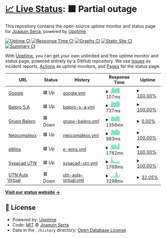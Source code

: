 # [📈 Live Status](https://demo.upptime.js.org): <!--live status--> **🟧 Partial outage**

This repository contains the open-source uptime monitor and status page for [Joaquin Serra](https://demo.upptime.js.org), powered by [Upptime](https://github.com/upptime/upptime).

[![Uptime CI](https://github.com/joacoserra/statusPage/workflows/Uptime%20CI/badge.svg)](https://github.com/joacoserra/statusPage/actions?query=workflow%3A%22Uptime+CI%22)
[![Response Time CI](https://github.com/joacoserra/statusPage/workflows/Response%20Time%20CI/badge.svg)](https://github.com/joacoserra/statusPage/actions?query=workflow%3A%22Response+Time+CI%22)
[![Graphs CI](https://github.com/joacoserra/statusPage/workflows/Graphs%20CI/badge.svg)](https://github.com/joacoserra/statusPage/actions?query=workflow%3A%22Graphs+CI%22)
[![Static Site CI](https://github.com/joacoserra/statusPage/workflows/Static%20Site%20CI/badge.svg)](https://github.com/joacoserra/statusPage/actions?query=workflow%3A%22Static+Site+CI%22)
[![Summary CI](https://github.com/joacoserra/statusPage/workflows/Summary%20CI/badge.svg)](https://github.com/joacoserra/statusPage/actions?query=workflow%3A%22Summary+CI%22)

With [Upptime](https://upptime.js.org), you can get your own unlimited and free uptime monitor and status page, powered entirely by a GitHub repository. We use [Issues](https://github.com/joacoserra/statusPage/issues) as incident reports, [Actions](https://github.com/joacoserra/statusPage/actions) as uptime monitors, and [Pages](https://demo.upptime.js.org) for the status page.

<!--start: status pages-->
<!-- This summary is generated by Upptime (https://github.com/upptime/upptime) -->
<!-- Do not edit this manually, your changes will be overwritten -->
<!-- prettier-ignore -->
| URL | Status | History | Response Time | Uptime |
| --- | ------ | ------- | ------------- | ------ |
| <img alt="" src="https://icons.duckduckgo.com/ip3/www.google.com.ico" height="13"> [Google](https://www.google.com) | 🟩 Up | [google.yml](https://github.com/joacoserra/statusPage/commits/HEAD/history/google.yml) | <details><summary><img alt="Response time graph" src="./graphs/google/response-time-week.png" height="20"> 107ms</summary><br><a href="https://joacoserra.github.io/statusPage/history/google"><img alt="Response time 106" src="https://img.shields.io/endpoint?url=https%3A%2F%2Fraw.githubusercontent.com%2Fjoacoserra%2FstatusPage%2FHEAD%2Fapi%2Fgoogle%2Fresponse-time.json"></a><br><a href="https://joacoserra.github.io/statusPage/history/google"><img alt="24-hour response time 99" src="https://img.shields.io/endpoint?url=https%3A%2F%2Fraw.githubusercontent.com%2Fjoacoserra%2FstatusPage%2FHEAD%2Fapi%2Fgoogle%2Fresponse-time-day.json"></a><br><a href="https://joacoserra.github.io/statusPage/history/google"><img alt="7-day response time 107" src="https://img.shields.io/endpoint?url=https%3A%2F%2Fraw.githubusercontent.com%2Fjoacoserra%2FstatusPage%2FHEAD%2Fapi%2Fgoogle%2Fresponse-time-week.json"></a><br><a href="https://joacoserra.github.io/statusPage/history/google"><img alt="30-day response time 108" src="https://img.shields.io/endpoint?url=https%3A%2F%2Fraw.githubusercontent.com%2Fjoacoserra%2FstatusPage%2FHEAD%2Fapi%2Fgoogle%2Fresponse-time-month.json"></a><br><a href="https://joacoserra.github.io/statusPage/history/google"><img alt="1-year response time 107" src="https://img.shields.io/endpoint?url=https%3A%2F%2Fraw.githubusercontent.com%2Fjoacoserra%2FstatusPage%2FHEAD%2Fapi%2Fgoogle%2Fresponse-time-year.json"></a></details> | <details><summary><a href="https://joacoserra.github.io/statusPage/history/google">100.00%</a></summary><a href="https://joacoserra.github.io/statusPage/history/google"><img alt="All-time uptime 100.00%" src="https://img.shields.io/endpoint?url=https%3A%2F%2Fraw.githubusercontent.com%2Fjoacoserra%2FstatusPage%2FHEAD%2Fapi%2Fgoogle%2Fuptime.json"></a><br><a href="https://joacoserra.github.io/statusPage/history/google"><img alt="24-hour uptime 100.00%" src="https://img.shields.io/endpoint?url=https%3A%2F%2Fraw.githubusercontent.com%2Fjoacoserra%2FstatusPage%2FHEAD%2Fapi%2Fgoogle%2Fuptime-day.json"></a><br><a href="https://joacoserra.github.io/statusPage/history/google"><img alt="7-day uptime 100.00%" src="https://img.shields.io/endpoint?url=https%3A%2F%2Fraw.githubusercontent.com%2Fjoacoserra%2FstatusPage%2FHEAD%2Fapi%2Fgoogle%2Fuptime-week.json"></a><br><a href="https://joacoserra.github.io/statusPage/history/google"><img alt="30-day uptime 100.00%" src="https://img.shields.io/endpoint?url=https%3A%2F%2Fraw.githubusercontent.com%2Fjoacoserra%2FstatusPage%2FHEAD%2Fapi%2Fgoogle%2Fuptime-month.json"></a><br><a href="https://joacoserra.github.io/statusPage/history/google"><img alt="1-year uptime 99.99%" src="https://img.shields.io/endpoint?url=https%3A%2F%2Fraw.githubusercontent.com%2Fjoacoserra%2FstatusPage%2FHEAD%2Fapi%2Fgoogle%2Fuptime-year.json"></a></details>
| <img alt="" src="https://icons.duckduckgo.com/ip3/baiproingenieria.com.ico" height="13"> [Baipro S.A](https://baiproingenieria.com/) | 🟩 Up | [baipro-s-a.yml](https://github.com/joacoserra/statusPage/commits/HEAD/history/baipro-s-a.yml) | <details><summary><img alt="Response time graph" src="./graphs/baipro-s-a/response-time-week.png" height="20"> 737ms</summary><br><a href="https://joacoserra.github.io/statusPage/history/baipro-s-a"><img alt="Response time 1083" src="https://img.shields.io/endpoint?url=https%3A%2F%2Fraw.githubusercontent.com%2Fjoacoserra%2FstatusPage%2FHEAD%2Fapi%2Fbaipro-s-a%2Fresponse-time.json"></a><br><a href="https://joacoserra.github.io/statusPage/history/baipro-s-a"><img alt="24-hour response time 649" src="https://img.shields.io/endpoint?url=https%3A%2F%2Fraw.githubusercontent.com%2Fjoacoserra%2FstatusPage%2FHEAD%2Fapi%2Fbaipro-s-a%2Fresponse-time-day.json"></a><br><a href="https://joacoserra.github.io/statusPage/history/baipro-s-a"><img alt="7-day response time 737" src="https://img.shields.io/endpoint?url=https%3A%2F%2Fraw.githubusercontent.com%2Fjoacoserra%2FstatusPage%2FHEAD%2Fapi%2Fbaipro-s-a%2Fresponse-time-week.json"></a><br><a href="https://joacoserra.github.io/statusPage/history/baipro-s-a"><img alt="30-day response time 697" src="https://img.shields.io/endpoint?url=https%3A%2F%2Fraw.githubusercontent.com%2Fjoacoserra%2FstatusPage%2FHEAD%2Fapi%2Fbaipro-s-a%2Fresponse-time-month.json"></a><br><a href="https://joacoserra.github.io/statusPage/history/baipro-s-a"><img alt="1-year response time 852" src="https://img.shields.io/endpoint?url=https%3A%2F%2Fraw.githubusercontent.com%2Fjoacoserra%2FstatusPage%2FHEAD%2Fapi%2Fbaipro-s-a%2Fresponse-time-year.json"></a></details> | <details><summary><a href="https://joacoserra.github.io/statusPage/history/baipro-s-a">100.00%</a></summary><a href="https://joacoserra.github.io/statusPage/history/baipro-s-a"><img alt="All-time uptime 99.96%" src="https://img.shields.io/endpoint?url=https%3A%2F%2Fraw.githubusercontent.com%2Fjoacoserra%2FstatusPage%2FHEAD%2Fapi%2Fbaipro-s-a%2Fuptime.json"></a><br><a href="https://joacoserra.github.io/statusPage/history/baipro-s-a"><img alt="24-hour uptime 100.00%" src="https://img.shields.io/endpoint?url=https%3A%2F%2Fraw.githubusercontent.com%2Fjoacoserra%2FstatusPage%2FHEAD%2Fapi%2Fbaipro-s-a%2Fuptime-day.json"></a><br><a href="https://joacoserra.github.io/statusPage/history/baipro-s-a"><img alt="7-day uptime 100.00%" src="https://img.shields.io/endpoint?url=https%3A%2F%2Fraw.githubusercontent.com%2Fjoacoserra%2FstatusPage%2FHEAD%2Fapi%2Fbaipro-s-a%2Fuptime-week.json"></a><br><a href="https://joacoserra.github.io/statusPage/history/baipro-s-a"><img alt="30-day uptime 99.88%" src="https://img.shields.io/endpoint?url=https%3A%2F%2Fraw.githubusercontent.com%2Fjoacoserra%2FstatusPage%2FHEAD%2Fapi%2Fbaipro-s-a%2Fuptime-month.json"></a><br><a href="https://joacoserra.github.io/statusPage/history/baipro-s-a"><img alt="1-year uptime 99.95%" src="https://img.shields.io/endpoint?url=https%3A%2F%2Fraw.githubusercontent.com%2Fjoacoserra%2FstatusPage%2FHEAD%2Fapi%2Fbaipro-s-a%2Fuptime-year.json"></a></details>
| <img alt="" src="https://icons.duckduckgo.com/ip3/grupobaipro.com.ico" height="13"> [Grupo Baipro](https://grupobaipro.com/) | 🟥 Down | [grupo-baipro.yml](https://github.com/joacoserra/statusPage/commits/HEAD/history/grupo-baipro.yml) | <details><summary><img alt="Response time graph" src="./graphs/grupo-baipro/response-time-week.png" height="20"> 1356ms</summary><br><a href="https://joacoserra.github.io/statusPage/history/grupo-baipro"><img alt="Response time 1170" src="https://img.shields.io/endpoint?url=https%3A%2F%2Fraw.githubusercontent.com%2Fjoacoserra%2FstatusPage%2FHEAD%2Fapi%2Fgrupo-baipro%2Fresponse-time.json"></a><br><a href="https://joacoserra.github.io/statusPage/history/grupo-baipro"><img alt="24-hour response time 1347" src="https://img.shields.io/endpoint?url=https%3A%2F%2Fraw.githubusercontent.com%2Fjoacoserra%2FstatusPage%2FHEAD%2Fapi%2Fgrupo-baipro%2Fresponse-time-day.json"></a><br><a href="https://joacoserra.github.io/statusPage/history/grupo-baipro"><img alt="7-day response time 1356" src="https://img.shields.io/endpoint?url=https%3A%2F%2Fraw.githubusercontent.com%2Fjoacoserra%2FstatusPage%2FHEAD%2Fapi%2Fgrupo-baipro%2Fresponse-time-week.json"></a><br><a href="https://joacoserra.github.io/statusPage/history/grupo-baipro"><img alt="30-day response time 1357" src="https://img.shields.io/endpoint?url=https%3A%2F%2Fraw.githubusercontent.com%2Fjoacoserra%2FstatusPage%2FHEAD%2Fapi%2Fgrupo-baipro%2Fresponse-time-month.json"></a><br><a href="https://joacoserra.github.io/statusPage/history/grupo-baipro"><img alt="1-year response time 1160" src="https://img.shields.io/endpoint?url=https%3A%2F%2Fraw.githubusercontent.com%2Fjoacoserra%2FstatusPage%2FHEAD%2Fapi%2Fgrupo-baipro%2Fresponse-time-year.json"></a></details> | <details><summary><a href="https://joacoserra.github.io/statusPage/history/grupo-baipro">0.00%</a></summary><a href="https://joacoserra.github.io/statusPage/history/grupo-baipro"><img alt="All-time uptime 0.00%" src="https://img.shields.io/endpoint?url=https%3A%2F%2Fraw.githubusercontent.com%2Fjoacoserra%2FstatusPage%2FHEAD%2Fapi%2Fgrupo-baipro%2Fuptime.json"></a><br><a href="https://joacoserra.github.io/statusPage/history/grupo-baipro"><img alt="24-hour uptime 0.00%" src="https://img.shields.io/endpoint?url=https%3A%2F%2Fraw.githubusercontent.com%2Fjoacoserra%2FstatusPage%2FHEAD%2Fapi%2Fgrupo-baipro%2Fuptime-day.json"></a><br><a href="https://joacoserra.github.io/statusPage/history/grupo-baipro"><img alt="7-day uptime 0.00%" src="https://img.shields.io/endpoint?url=https%3A%2F%2Fraw.githubusercontent.com%2Fjoacoserra%2FstatusPage%2FHEAD%2Fapi%2Fgrupo-baipro%2Fuptime-week.json"></a><br><a href="https://joacoserra.github.io/statusPage/history/grupo-baipro"><img alt="30-day uptime 1.38%" src="https://img.shields.io/endpoint?url=https%3A%2F%2Fraw.githubusercontent.com%2Fjoacoserra%2FstatusPage%2FHEAD%2Fapi%2Fgrupo-baipro%2Fuptime-month.json"></a><br><a href="https://joacoserra.github.io/statusPage/history/grupo-baipro"><img alt="1-year uptime 0.00%" src="https://img.shields.io/endpoint?url=https%3A%2F%2Fraw.githubusercontent.com%2Fjoacoserra%2FstatusPage%2FHEAD%2Fapi%2Fgrupo-baipro%2Fuptime-year.json"></a></details>
| <img alt="" src="https://icons.duckduckgo.com/ip3/www.neocomplexx.com.ico" height="13"> [Neocomplexx](https://www.neocomplexx.com/) | 🟩 Up | [neocomplexx.yml](https://github.com/joacoserra/statusPage/commits/HEAD/history/neocomplexx.yml) | <details><summary><img alt="Response time graph" src="./graphs/neocomplexx/response-time-week.png" height="20"> 983ms</summary><br><a href="https://joacoserra.github.io/statusPage/history/neocomplexx"><img alt="Response time 836" src="https://img.shields.io/endpoint?url=https%3A%2F%2Fraw.githubusercontent.com%2Fjoacoserra%2FstatusPage%2FHEAD%2Fapi%2Fneocomplexx%2Fresponse-time.json"></a><br><a href="https://joacoserra.github.io/statusPage/history/neocomplexx"><img alt="24-hour response time 929" src="https://img.shields.io/endpoint?url=https%3A%2F%2Fraw.githubusercontent.com%2Fjoacoserra%2FstatusPage%2FHEAD%2Fapi%2Fneocomplexx%2Fresponse-time-day.json"></a><br><a href="https://joacoserra.github.io/statusPage/history/neocomplexx"><img alt="7-day response time 983" src="https://img.shields.io/endpoint?url=https%3A%2F%2Fraw.githubusercontent.com%2Fjoacoserra%2FstatusPage%2FHEAD%2Fapi%2Fneocomplexx%2Fresponse-time-week.json"></a><br><a href="https://joacoserra.github.io/statusPage/history/neocomplexx"><img alt="30-day response time 939" src="https://img.shields.io/endpoint?url=https%3A%2F%2Fraw.githubusercontent.com%2Fjoacoserra%2FstatusPage%2FHEAD%2Fapi%2Fneocomplexx%2Fresponse-time-month.json"></a><br><a href="https://joacoserra.github.io/statusPage/history/neocomplexx"><img alt="1-year response time 835" src="https://img.shields.io/endpoint?url=https%3A%2F%2Fraw.githubusercontent.com%2Fjoacoserra%2FstatusPage%2FHEAD%2Fapi%2Fneocomplexx%2Fresponse-time-year.json"></a></details> | <details><summary><a href="https://joacoserra.github.io/statusPage/history/neocomplexx">100.00%</a></summary><a href="https://joacoserra.github.io/statusPage/history/neocomplexx"><img alt="All-time uptime 98.86%" src="https://img.shields.io/endpoint?url=https%3A%2F%2Fraw.githubusercontent.com%2Fjoacoserra%2FstatusPage%2FHEAD%2Fapi%2Fneocomplexx%2Fuptime.json"></a><br><a href="https://joacoserra.github.io/statusPage/history/neocomplexx"><img alt="24-hour uptime 100.00%" src="https://img.shields.io/endpoint?url=https%3A%2F%2Fraw.githubusercontent.com%2Fjoacoserra%2FstatusPage%2FHEAD%2Fapi%2Fneocomplexx%2Fuptime-day.json"></a><br><a href="https://joacoserra.github.io/statusPage/history/neocomplexx"><img alt="7-day uptime 100.00%" src="https://img.shields.io/endpoint?url=https%3A%2F%2Fraw.githubusercontent.com%2Fjoacoserra%2FstatusPage%2FHEAD%2Fapi%2Fneocomplexx%2Fuptime-week.json"></a><br><a href="https://joacoserra.github.io/statusPage/history/neocomplexx"><img alt="30-day uptime 100.00%" src="https://img.shields.io/endpoint?url=https%3A%2F%2Fraw.githubusercontent.com%2Fjoacoserra%2FstatusPage%2FHEAD%2Fapi%2Fneocomplexx%2Fuptime-month.json"></a><br><a href="https://joacoserra.github.io/statusPage/history/neocomplexx"><img alt="1-year uptime 99.94%" src="https://img.shields.io/endpoint?url=https%3A%2F%2Fraw.githubusercontent.com%2Fjoacoserra%2FstatusPage%2FHEAD%2Fapi%2Fneocomplexx%2Fuptime-year.json"></a></details>
| <img alt="" src="https://icons.duckduckgo.com/ip3/www.ewins.com.ar.ico" height="13"> [eWins](https://www.ewins.com.ar/) | 🟩 Up | [e-wins.yml](https://github.com/joacoserra/statusPage/commits/HEAD/history/e-wins.yml) | <details><summary><img alt="Response time graph" src="./graphs/e-wins/response-time-week.png" height="20"> 1782ms</summary><br><a href="https://joacoserra.github.io/statusPage/history/e-wins"><img alt="Response time 653" src="https://img.shields.io/endpoint?url=https%3A%2F%2Fraw.githubusercontent.com%2Fjoacoserra%2FstatusPage%2FHEAD%2Fapi%2Fe-wins%2Fresponse-time.json"></a><br><a href="https://joacoserra.github.io/statusPage/history/e-wins"><img alt="24-hour response time 1818" src="https://img.shields.io/endpoint?url=https%3A%2F%2Fraw.githubusercontent.com%2Fjoacoserra%2FstatusPage%2FHEAD%2Fapi%2Fe-wins%2Fresponse-time-day.json"></a><br><a href="https://joacoserra.github.io/statusPage/history/e-wins"><img alt="7-day response time 1782" src="https://img.shields.io/endpoint?url=https%3A%2F%2Fraw.githubusercontent.com%2Fjoacoserra%2FstatusPage%2FHEAD%2Fapi%2Fe-wins%2Fresponse-time-week.json"></a><br><a href="https://joacoserra.github.io/statusPage/history/e-wins"><img alt="30-day response time 1281" src="https://img.shields.io/endpoint?url=https%3A%2F%2Fraw.githubusercontent.com%2Fjoacoserra%2FstatusPage%2FHEAD%2Fapi%2Fe-wins%2Fresponse-time-month.json"></a><br><a href="https://joacoserra.github.io/statusPage/history/e-wins"><img alt="1-year response time 642" src="https://img.shields.io/endpoint?url=https%3A%2F%2Fraw.githubusercontent.com%2Fjoacoserra%2FstatusPage%2FHEAD%2Fapi%2Fe-wins%2Fresponse-time-year.json"></a></details> | <details><summary><a href="https://joacoserra.github.io/statusPage/history/e-wins">100.00%</a></summary><a href="https://joacoserra.github.io/statusPage/history/e-wins"><img alt="All-time uptime 58.65%" src="https://img.shields.io/endpoint?url=https%3A%2F%2Fraw.githubusercontent.com%2Fjoacoserra%2FstatusPage%2FHEAD%2Fapi%2Fe-wins%2Fuptime.json"></a><br><a href="https://joacoserra.github.io/statusPage/history/e-wins"><img alt="24-hour uptime 100.00%" src="https://img.shields.io/endpoint?url=https%3A%2F%2Fraw.githubusercontent.com%2Fjoacoserra%2FstatusPage%2FHEAD%2Fapi%2Fe-wins%2Fuptime-day.json"></a><br><a href="https://joacoserra.github.io/statusPage/history/e-wins"><img alt="7-day uptime 100.00%" src="https://img.shields.io/endpoint?url=https%3A%2F%2Fraw.githubusercontent.com%2Fjoacoserra%2FstatusPage%2FHEAD%2Fapi%2Fe-wins%2Fuptime-week.json"></a><br><a href="https://joacoserra.github.io/statusPage/history/e-wins"><img alt="30-day uptime 100.00%" src="https://img.shields.io/endpoint?url=https%3A%2F%2Fraw.githubusercontent.com%2Fjoacoserra%2FstatusPage%2FHEAD%2Fapi%2Fe-wins%2Fuptime-month.json"></a><br><a href="https://joacoserra.github.io/statusPage/history/e-wins"><img alt="1-year uptime 65.49%" src="https://img.shields.io/endpoint?url=https%3A%2F%2Fraw.githubusercontent.com%2Fjoacoserra%2FstatusPage%2FHEAD%2Fapi%2Fe-wins%2Fuptime-year.json"></a></details>
| <img alt="" src="https://icons.duckduckgo.com/ip3/www.frbb.utn.edu.ar.ico" height="13"> [Sysacad UTN](http://www.frbb.utn.edu.ar/sysacad/LoginAlumno.asp) | 🟩 Up | [sysacad-utn.yml](https://github.com/joacoserra/statusPage/commits/HEAD/history/sysacad-utn.yml) | <details><summary><img alt="Response time graph" src="./graphs/sysacad-utn/response-time-week.png" height="20"> 1769ms</summary><br><a href="https://joacoserra.github.io/statusPage/history/sysacad-utn"><img alt="Response time 1617" src="https://img.shields.io/endpoint?url=https%3A%2F%2Fraw.githubusercontent.com%2Fjoacoserra%2FstatusPage%2FHEAD%2Fapi%2Fsysacad-utn%2Fresponse-time.json"></a><br><a href="https://joacoserra.github.io/statusPage/history/sysacad-utn"><img alt="24-hour response time 1267" src="https://img.shields.io/endpoint?url=https%3A%2F%2Fraw.githubusercontent.com%2Fjoacoserra%2FstatusPage%2FHEAD%2Fapi%2Fsysacad-utn%2Fresponse-time-day.json"></a><br><a href="https://joacoserra.github.io/statusPage/history/sysacad-utn"><img alt="7-day response time 1769" src="https://img.shields.io/endpoint?url=https%3A%2F%2Fraw.githubusercontent.com%2Fjoacoserra%2FstatusPage%2FHEAD%2Fapi%2Fsysacad-utn%2Fresponse-time-week.json"></a><br><a href="https://joacoserra.github.io/statusPage/history/sysacad-utn"><img alt="30-day response time 2189" src="https://img.shields.io/endpoint?url=https%3A%2F%2Fraw.githubusercontent.com%2Fjoacoserra%2FstatusPage%2FHEAD%2Fapi%2Fsysacad-utn%2Fresponse-time-month.json"></a><br><a href="https://joacoserra.github.io/statusPage/history/sysacad-utn"><img alt="1-year response time 1663" src="https://img.shields.io/endpoint?url=https%3A%2F%2Fraw.githubusercontent.com%2Fjoacoserra%2FstatusPage%2FHEAD%2Fapi%2Fsysacad-utn%2Fresponse-time-year.json"></a></details> | <details><summary><a href="https://joacoserra.github.io/statusPage/history/sysacad-utn">100.00%</a></summary><a href="https://joacoserra.github.io/statusPage/history/sysacad-utn"><img alt="All-time uptime 99.47%" src="https://img.shields.io/endpoint?url=https%3A%2F%2Fraw.githubusercontent.com%2Fjoacoserra%2FstatusPage%2FHEAD%2Fapi%2Fsysacad-utn%2Fuptime.json"></a><br><a href="https://joacoserra.github.io/statusPage/history/sysacad-utn"><img alt="24-hour uptime 100.00%" src="https://img.shields.io/endpoint?url=https%3A%2F%2Fraw.githubusercontent.com%2Fjoacoserra%2FstatusPage%2FHEAD%2Fapi%2Fsysacad-utn%2Fuptime-day.json"></a><br><a href="https://joacoserra.github.io/statusPage/history/sysacad-utn"><img alt="7-day uptime 100.00%" src="https://img.shields.io/endpoint?url=https%3A%2F%2Fraw.githubusercontent.com%2Fjoacoserra%2FstatusPage%2FHEAD%2Fapi%2Fsysacad-utn%2Fuptime-week.json"></a><br><a href="https://joacoserra.github.io/statusPage/history/sysacad-utn"><img alt="30-day uptime 99.95%" src="https://img.shields.io/endpoint?url=https%3A%2F%2Fraw.githubusercontent.com%2Fjoacoserra%2FstatusPage%2FHEAD%2Fapi%2Fsysacad-utn%2Fuptime-month.json"></a><br><a href="https://joacoserra.github.io/statusPage/history/sysacad-utn"><img alt="1-year uptime 99.53%" src="https://img.shields.io/endpoint?url=https%3A%2F%2Fraw.githubusercontent.com%2Fjoacoserra%2FstatusPage%2FHEAD%2Fapi%2Fsysacad-utn%2Fuptime-year.json"></a></details>
| <img alt="" src="https://icons.duckduckgo.com/ip3/aulavirtual.frbb.utn.edu.ar.ico" height="13"> [UTN Aula Virtual](https://aulavirtual.frbb.utn.edu.ar/) | 🟥 Down | [utn-aula-virtual.yml](https://github.com/joacoserra/statusPage/commits/HEAD/history/utn-aula-virtual.yml) | <details><summary><img alt="Response time graph" src="./graphs/utn-aula-virtual/response-time-week.png" height="20"> 3298ms</summary><br><a href="https://joacoserra.github.io/statusPage/history/utn-aula-virtual"><img alt="Response time 2358" src="https://img.shields.io/endpoint?url=https%3A%2F%2Fraw.githubusercontent.com%2Fjoacoserra%2FstatusPage%2FHEAD%2Fapi%2Futn-aula-virtual%2Fresponse-time.json"></a><br><a href="https://joacoserra.github.io/statusPage/history/utn-aula-virtual"><img alt="24-hour response time 3204" src="https://img.shields.io/endpoint?url=https%3A%2F%2Fraw.githubusercontent.com%2Fjoacoserra%2FstatusPage%2FHEAD%2Fapi%2Futn-aula-virtual%2Fresponse-time-day.json"></a><br><a href="https://joacoserra.github.io/statusPage/history/utn-aula-virtual"><img alt="7-day response time 3298" src="https://img.shields.io/endpoint?url=https%3A%2F%2Fraw.githubusercontent.com%2Fjoacoserra%2FstatusPage%2FHEAD%2Fapi%2Futn-aula-virtual%2Fresponse-time-week.json"></a><br><a href="https://joacoserra.github.io/statusPage/history/utn-aula-virtual"><img alt="30-day response time 2901" src="https://img.shields.io/endpoint?url=https%3A%2F%2Fraw.githubusercontent.com%2Fjoacoserra%2FstatusPage%2FHEAD%2Fapi%2Futn-aula-virtual%2Fresponse-time-month.json"></a><br><a href="https://joacoserra.github.io/statusPage/history/utn-aula-virtual"><img alt="1-year response time 2378" src="https://img.shields.io/endpoint?url=https%3A%2F%2Fraw.githubusercontent.com%2Fjoacoserra%2FstatusPage%2FHEAD%2Fapi%2Futn-aula-virtual%2Fresponse-time-year.json"></a></details> | <details><summary><a href="https://joacoserra.github.io/statusPage/history/utn-aula-virtual">32.05%</a></summary><a href="https://joacoserra.github.io/statusPage/history/utn-aula-virtual"><img alt="All-time uptime 98.46%" src="https://img.shields.io/endpoint?url=https%3A%2F%2Fraw.githubusercontent.com%2Fjoacoserra%2FstatusPage%2FHEAD%2Fapi%2Futn-aula-virtual%2Fuptime.json"></a><br><a href="https://joacoserra.github.io/statusPage/history/utn-aula-virtual"><img alt="24-hour uptime 97.87%" src="https://img.shields.io/endpoint?url=https%3A%2F%2Fraw.githubusercontent.com%2Fjoacoserra%2FstatusPage%2FHEAD%2Fapi%2Futn-aula-virtual%2Fuptime-day.json"></a><br><a href="https://joacoserra.github.io/statusPage/history/utn-aula-virtual"><img alt="7-day uptime 32.05%" src="https://img.shields.io/endpoint?url=https%3A%2F%2Fraw.githubusercontent.com%2Fjoacoserra%2FstatusPage%2FHEAD%2Fapi%2Futn-aula-virtual%2Fuptime-week.json"></a><br><a href="https://joacoserra.github.io/statusPage/history/utn-aula-virtual"><img alt="30-day uptime 75.19%" src="https://img.shields.io/endpoint?url=https%3A%2F%2Fraw.githubusercontent.com%2Fjoacoserra%2FstatusPage%2FHEAD%2Fapi%2Futn-aula-virtual%2Fuptime-month.json"></a><br><a href="https://joacoserra.github.io/statusPage/history/utn-aula-virtual"><img alt="1-year uptime 97.38%" src="https://img.shields.io/endpoint?url=https%3A%2F%2Fraw.githubusercontent.com%2Fjoacoserra%2FstatusPage%2FHEAD%2Fapi%2Futn-aula-virtual%2Fuptime-year.json"></a></details>

<!--end: status pages-->

[**Visit our status website →**](https://demo.upptime.js.org)

## 📄 License

- Powered by: [Upptime](https://github.com/upptime/upptime)
- Code: [MIT](./LICENSE) © [Joaquin Serra](https://demo.upptime.js.org)
- Data in the `./history` directory: [Open Database License](https://opendatacommons.org/licenses/odbl/1-0/)
